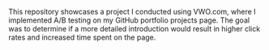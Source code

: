 This repository showcases a project I conducted using VWO.com, where I implemented A/B testing on my GitHub portfolio projects page. The goal was to determine if a more detailed introduction would result in higher click rates and increased time spent on the page.
